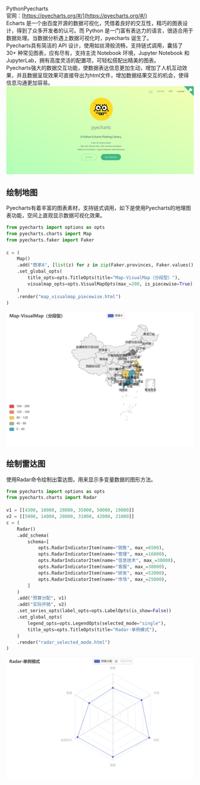 PythonPyecharts<br />官网：[https://pyecharts.org/#/](https://pyecharts.org/#/)<br />Echarts 是一个由百度开源的数据可视化，凭借着良好的交互性，精巧的图表设计，得到了众多开发者的认可。而 Python 是一门富有表达力的语言，很适合用于数据处理。当数据分析遇上数据可视化时，pyecharts 诞生了。<br />Pyecharts具有简洁的 API 设计，使用如丝滑般流畅，支持链式调用，囊括了 30+ 种常见图表，应有尽有，支持主流 Notebook 环境，Jupyter Notebook 和 JupyterLab，拥有高度灵活的配置项，可轻松搭配出精美的图表。<br />Pyecharts强大的数据交互功能，使数据表达信息更加生动，增加了人机互动效果，并且数据呈现效果可直接导出为html文件，增加数据结果交互的机会，使得信息沟通更加容易。<br />![image.png](./img/1678845493285-867b1f1a-c227-4808-b3f6-6fac56c1b121.png)
<a name="rWM4C"></a>
## 绘制地图
Pyecharts有着丰富的图表素材，支持链式调用，如下是使用Pyecharts的地理图表功能，空间上直观显示数据可视化效果。
```python
from pyecharts import options as opts
from pyecharts.charts import Map
from pyecharts.faker import Faker

c = (
    Map()
    .add("商家A", [list(z) for z in zip(Faker.provinces, Faker.values())], "china")
    .set_global_opts(
        title_opts=opts.TitleOpts(title="Map-VisualMap（分段型）"),
        visualmap_opts=opts.VisualMapOpts(max_=200, is_piecewise=True),
    )
    .render("map_visualmap_piecewise.html")
)
```
![image.png](./img/1678845642630-ee44e999-f4d7-440e-9414-0f9910b404d8.png)
<a name="SClXm"></a>
## 绘制雷达图
使用Radar命令绘制出雷达图，用来显示多变量数据的图形方法。
```python
from pyecharts import options as opts
from pyecharts.charts import Radar

v1 = [[4300, 10000, 28000, 35000, 50000, 19000]]
v2 = [[5000, 14000, 28000, 31000, 42000, 21000]]
c = (
    Radar()
    .add_schema(
        schema=[
            opts.RadarIndicatorItem(name="销售", max_=6500),
            opts.RadarIndicatorItem(name="管理", max_=16000),
            opts.RadarIndicatorItem(name="信息技术", max_=30000),
            opts.RadarIndicatorItem(name="客服", max_=38000),
            opts.RadarIndicatorItem(name="研发", max_=52000),
            opts.RadarIndicatorItem(name="市场", max_=25000),
        ]
    )
    .add("预算分配", v1)
    .add("实际开销", v2)
    .set_series_opts(label_opts=opts.LabelOpts(is_show=False))
    .set_global_opts(
        legend_opts=opts.LegendOpts(selected_mode="single"),
        title_opts=opts.TitleOpts(title="Radar-单例模式"),
    )
    .render("radar_selected_mode.html")
)
```
![image.png](./img/1678845702052-49c9c33e-1343-45d1-8b39-7e4fe5ee0732.png)
